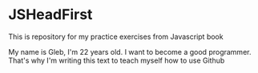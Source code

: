 # JSHeadFirst
This is repository for my practice exercises from Javascript book

My name is Gleb, I'm 22 years old. I want to become a good programmer. That's why I'm writing this text to teach myself how to use Github
